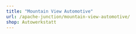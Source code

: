 ```yaml
---
title: "Mountain View Automotive"
url: /apache-junction/mountain-view-automotive/
shop: Autowerkstatt
---
```

